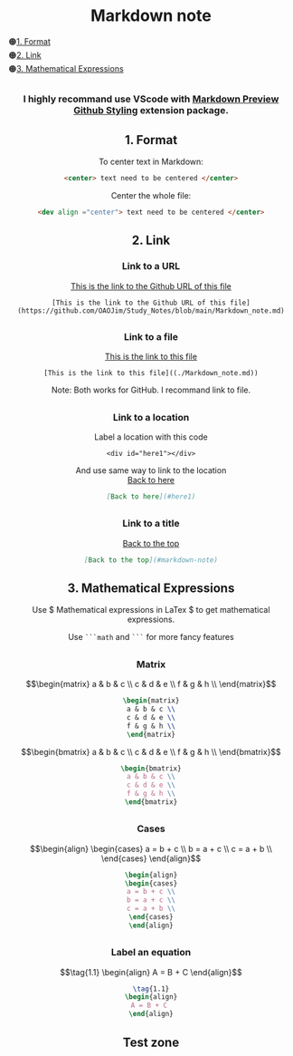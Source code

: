<div align="center">



# Markdown note
</div>

:orange_circle:[1. Format](#1-format)\
:orange_circle:[2. Link](#2-link)\
:orange_circle:[3. Mathematical Expressions](#3-mathematical-expressions)





<div align="center">

## 
### I highly recommand use VScode with [Markdown Preview Github Styling](https://marketplace.visualstudio.com/items?itemName=bierner.markdown-preview-github-styles) extension package.
##
## 1. Format
To center text in Markdown:
```html
<center> text need to be centered </center>
```
Center the whole file:
```html
<dev align ="center"> text need to be centered </center>
```
##
## 2. Link
### Link to a URL 
[This is the link to the Github URL of this file](https://github.com/OAOJim/Study_Notes/blob/main/Markdown_note.md)

```MD
[This is the link to the Github URL of this file](https://github.com/OAOJim/Study_Notes/blob/main/Markdown_note.md)
```
##
### Link to a file

[This is the link to this file](./Markdown_note.md)

```MD
[This is the link to this file]((./Markdown_note.md))
```
Note: Both works for GitHub. I recommand link to file.
##
### Link to a location 

Label a location with this code
<div id="here1"></div>

```MD
<div id="here1"></div>
```
And use same way to link to the location\
[Back to here](#here1)

```md
[Back to here](#here1)
```
##
### Link to a title
[Back to the top](#markdown-note)

```md
[Back to the top](#markdown-note)
```



##
## 3. Mathematical Expressions
Use \$ Mathematical expressions in LaTex \$ to get mathematical expressions.

Use `` ```math `` and `` ``` ``
for more fancy features
##
### Matrix
```math          
\begin{matrix}
a & b & c \\
c & d & e \\
f & g & h \\
\end{matrix}
```
```latex
\begin{matrix}
a & b & c \\
c & d & e \\
f & g & h \\
\end{matrix}
```

```math 
\begin{bmatrix}
a & b & c \\
c & d & e \\
f & g & h \\
\end{bmatrix}
```

```latex
\begin{bmatrix}
a & b & c \\
c & d & e \\
f & g & h \\
\end{bmatrix}
```
##
### Cases
```math 
\begin{align}
\begin{cases}
a = b + c \\
b = a + c \\
c = a + b \\
\end{cases}
\end{align}
```

```latex
\begin{align}
\begin{cases}
a = b + c \\
b = a + c \\
c = a + b \\
\end{cases}
\end{align}
```
##
### Label an equation
```math 
\tag{1.1}
\begin{align}
A = B + C 
\end{align}
```

```latex
\tag{1.1}
\begin{align}
A = B + C 
\end{align}
```




## Test zone

